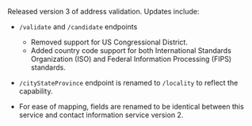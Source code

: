 Released version 3 of address validation. Updates include:
- `/validate` and `/candidate` endpoints

     - Removed support for US Congressional District. 
     - Added country code support for both International Standards Organization (ISO)  and Federal Information Processing (FIPS) standards.

- `/cityStateProvince` endpoint is renamed to `/locality` to reflect the capability.

- For ease of mapping,  fields are renamed to be identical between this service and contact information service version 2.

